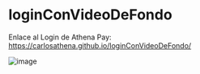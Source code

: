 # loginConVideoDeFondo

Enlace al Login de Athena Pay: https://carlosathena.github.io/loginConVideoDeFondo/

![image](https://user-images.githubusercontent.com/119626823/218201181-a286ca0d-d0a0-4d55-878a-245b27a16a63.png)



